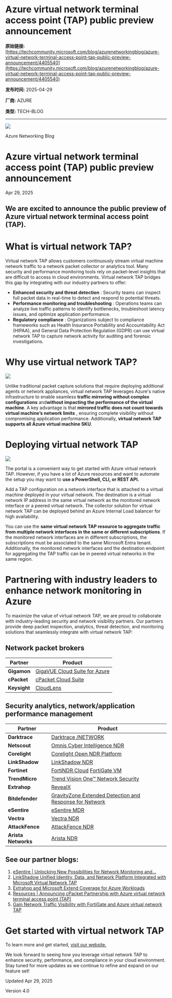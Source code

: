 # Azure virtual network terminal access point (TAP) public preview announcement

**原始链接:** [https://techcommunity.microsoft.com/blog/azurenetworkingblog/azure-virtual-network-terminal-access-point-tap-public-preview-announcement/4405540](https://techcommunity.microsoft.com/blog/azurenetworkingblog/azure-virtual-network-terminal-access-point-tap-public-preview-announcement/4405540)

**发布时间:** 2025-04-29

**厂商:** AZURE

**类型:** TECH-BLOG

---
![](https://techcommunity.microsoft.com/t5/s/gxcuf89792/images/bS00NDA1NTQwLU9HNlVnWA?revision=11&image-dimensions=2000x2000&constrain-image=true)

Azure Networking Blog 

# Azure virtual network terminal access point (TAP) public preview announcement

Apr 29, 2025

## We are excited to announce the public preview of Azure virtual network terminal access point (TAP).

# What is virtual network TAP?

Virtual network TAP allows customers continuously stream virtual machine network traffic to a network packet collector or analytics tool. Many security and performance monitoring tools rely on packet-level insights that are difficult to access in cloud environments. Virtual network TAP bridges this gap by integrating with our industry partners to offer:

  * **Enhanced security and threat detection** : Security teams can inspect full packet data in real-time to detect and respond to potential threats.
  * **Performance monitoring and troubleshooting** : Operations teams can analyze live traffic patterns to identify bottlenecks, troubleshoot latency issues, and optimize application performance.
  * **Regulatory compliance** : Organizations subject to compliance frameworks such as Health Insurance Portability and Accountability Act (HIPAA), and General Data Protection Regulation (GDPR) can use virtual network TAP to capture network activity for auditing and forensic investigations.

# Why use virtual network TAP?

![](https://techcommunity.microsoft.com/t5/s/gxcuf89792/images/bS00NDA1NTQwLU0wdUFwZw?image-dimensions=750x750&revision=11)

Unlike traditional packet capture solutions that require deploying additional agents or network appliances, virtual network TAP leverages Azure's native infrastructure to enable seamless **traffic mirroring without complex configurations** and**without impacting the performance of the virtual machine**. A key advantage is that **mirrored traffic does not count towards virtual machine’s network limits** , ensuring complete visibility without compromising application performance. Additionally, **virtual network TAP supports all Azure virtual machine SKU**.

# Deploying virtual network TAP

![](https://techcommunity.microsoft.com/t5/s/gxcuf89792/images/bS00NDA1NTQwLURLN2VGaQ?image-dimensions=750x750&revision=11)

The portal is a convenient way to get started with Azure virtual network TAP. However, if you have a lot of Azure resources and want to automate the setup you may want to **use a PowerShell, CLI, or REST API.**

Add a TAP configuration on a network interface that is attached to a virtual machine deployed in your virtual network. The destination is a virtual network IP address in the same virtual network as the monitored network interface or a peered virtual network. The collector solution for virtual network TAP can be deployed behind an Azure Internal Load balancer for high availability.

You can use the **same virtual network TAP resource to aggregate traffic from multiple network interfaces in the same or different subscriptions**. If the monitored network interfaces are in different subscriptions, the subscriptions must be associated to the same Microsoft Entra tenant. Additionally, the monitored network interfaces and the destination endpoint for aggregating the TAP traffic can be in peered virtual networks in the same region.

# Partnering with industry leaders to enhance network monitoring in Azure

To maximize the value of virtual network TAP, we are proud to collaborate with industry-leading security and network visibility partners. Our partners provide deep packet inspection, analytics, threat detection, and monitoring solutions that seamlessly integrate with virtual network TAP:

## Network packet brokers

**Partner** |  **Product**  
---|---  
**Gigamon** |  [GigaVUE Cloud Suite for Azure](<https://www.gigamon.com/solutions/cloud/public-cloud/gigavue-cloud-suite-azure.html>)  
**cPacket** |  [cPacket Cloud Suite](<https://www.cpacket.com/cloud>)  
**Keysight** |  [CloudLens](<https://www.keysight.com/us/en/products/network-visibility/cloud-visibility/cloudlens-software-suite.html>)  
  
## Security analytics, network/application performance management

**Partner** |  **Product**  
---|---  
**Darktrace** |  [Darktrace /NETWORK](<https://www.darktrace.com/products/network>)  
**Netscout** |  [Omnis Cyber Intelligence NDR](<https://www.netscout.com/product/cyber-intelligence>)  
**Corelight** |  [Corelight Open NDR Platform](<https://corelight.com/solutions/why-open-ndr>)  
**LinkShadow** | [LinkShadow NDR](<https://www.linkshadow.com/products/network-detection-and-response>)  
**Fortinet** |  [FortiNDR Cloud](<https://www.fortinet.com/products/network-detection-and-response>) [FortiGate VM](<https://nam06.safelinks.protection.outlook.com/?url=https%3A%2F%2Fazuremarketplace.microsoft.com%2Fen%2Fmarketplace%2Fapps%2Ffortinet.fortinet_fortigate-vm_v5%3Ftab%3DOverview&data=05%7C02%7Cavirupcha%40microsoft.com%7Cb2cf5335448f40d318c808dd827e7d44%7C72f988bf86f141af91ab2d7cd011db47%7C1%7C0%7C638810202013568088%7CUnknown%7CTWFpbGZsb3d8eyJFbXB0eU1hcGkiOnRydWUsIlYiOiIwLjAuMDAwMCIsIlAiOiJXaW4zMiIsIkFOIjoiTWFpbCIsIldUIjoyfQ%3D%3D%7C0%7C%7C%7C&sdata=BgdVNXySIZ7pbJqTRZDpiQPKPBm7U0eFvLwTOPVev8Y%3D&reserved=0>)  
**TrendMicro** |  [Trend Vision One™ Network Security](<https://www.trendmicro.com/en_ca/business/products/network.html>)  
**Extrahop** |  [RevealX](<https://hop.extrahop.com/partners/tech-partners/microsoft/>)  
**Bitdefender** |  [GravityZone Extended Detection and Response for Network](<https://www.bitdefender.com/en-us/business/products/gravityzone-xdr>)  
**eSentire** |  [eSentire MDR](<https://www.esentire.com/how-we-do-it/signals/mdr-for-network>)  
**Vectra** |  [Vectra NDR](<https://www.vectra.ai/products/ndr>)  
**AttackFence** |  [AttackFence NDR](<https://www.attackfence.com/products/ndr>)  
**Arista Networks** |  [Arista NDR](<https://www.arista.com/en/products/network-detection-and-response>)  
  
## See our partner blogs:

  1. [eSentire | Unlocking New Possibilities for Network Monitoring and…](<https://www.esentire.com/blog/unlocking-new-possibilities-for-network-monitoring-and-security-with-microsoft-azure-virtual-network-terminal-access-point-tap>)
  2. [LinkShadow Unified Identity, Data, and Network Platform Integrated with Microsoft Virtual Network TAP](<https://www.linkshadow.com/blog/LinkShadow-Unified-Identity-Data-and-Network-Platform-Integrated-with-Microsoft-VTAP>)
  3. [Extrahop and Microsoft Extend Coverage for Azure Workloads](<https://www.extrahop.com/blog/extrahop-and-microsoft-extend-coverage-for-azure-workloads>)
  4. [Resources | Announcing cPacket Partnership with Azure virtual network terminal access point (TAP)](<https://www.cpacket.com/resources/announcing-cpacket-partnership-with-azure-virtual-network-terminal-access-point-tap>)
  5. [Gain Network Traffic Visibility with FortiGate and Azure virtual network TAP](<https://community.fortinet.com/t5/Blogs/Gain-Network-Traffic-Visibility-with-FortiGate-and-Azure-virtual/ba-p/388919>)

# Get started with virtual network TAP

To learn more and get started, [visit our website.](<https://learn.microsoft.com/en-us/azure/virtual-network/virtual-network-tap-overview>)

We look forward to seeing how you leverage virtual network TAP to enhance security, performance, and compliance in your cloud environment. Stay tuned for more updates as we continue to refine and expand on our feature set!

Updated Apr 29, 2025

Version 4.0